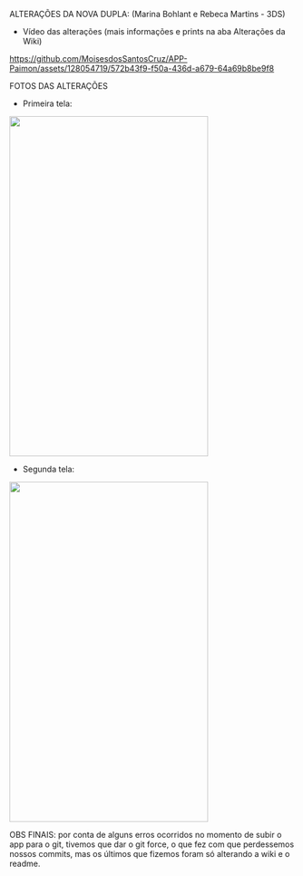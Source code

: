 
ALTERAÇÕES DA NOVA DUPLA: (Marina Bohlant e Rebeca Martins - 3DS)
- Vídeo das alterações (mais informações e prints na aba Alterações da Wiki)


https://github.com/MoisesdosSantosCruz/APP-Paimon/assets/128054719/572b43f9-f50a-436d-a679-64a69b8be9f8

FOTOS DAS ALTERAÇÕES
- Primeira tela:
  
<img src="https://github.com/MoisesdosSantosCruz/APP-Paimon/assets/128054719/bcb7db1b-694a-4993-8fb3-217bc3126040" width= "350" height="600">

- Segunda tela:

<img src="https://github.com/MoisesdosSantosCruz/APP-Paimon/assets/128054719/ce637280-97ec-4948-a2cc-d5d5045303a3" width= "350" height="600">


OBS FINAIS: por conta de alguns erros ocorridos no momento de subir o app para o git, tivemos que dar o git force, o que fez com que perdessemos nossos commits, mas os últimos que fizemos foram só alterando a wiki e o readme.
